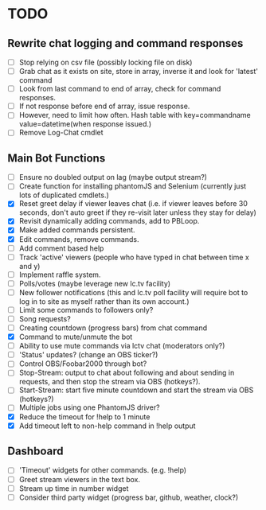 # TODO

## Rewrite chat logging and command responses

- [ ] Stop relying on csv file (possibly locking file on disk)
- [ ] Grab chat as it exists on site, store in array, inverse it and look for 'latest' command
- [ ] Look from last command to end of array, check for command responses.
- [ ] If not response before end of array, issue response.
- [ ] However, need to limit how often. Hash table with key=commandname value=datetime(when response issued.)
- [ ] Remove Log-Chat cmdlet

## Main Bot Functions

- [ ] Ensure no doubled output on lag (maybe output stream?)
- [ ] Create function for installing phantomJS and Selenium (currently just lots of duplicated cmdlets.)
- [x] Reset greet delay if viewer leaves chat (i.e. if viewer leaves before 30 seconds, don't auto greet if they re-visit later unless they stay for delay)
- [x] Revisit dynamically adding commands, add to PBLoop.
- [x] Make added commands persistent.
- [x] Edit commands, remove commands.
- [ ] Add comment based help
- [ ] Track 'active' viewers (people who have typed in chat between time x and y)
- [ ] Implement raffle system.
- [ ] Polls/votes (maybe leverage new lc.tv facility)
- [ ] New follower notifications (this and lc.tv poll facility will require bot to log in to site as myself rather than its own account.)
- [ ] Limit some commands to followers only?
- [ ] Song requests?
- [ ] Creating countdown (progress bars) from chat command
- [X] Command to mute/unmute the bot
- [ ] Ability to use mute commands via lctv chat (moderators only?)
- [ ] 'Status' updates? (change an OBS ticker?)
- [ ] Control OBS/Foobar2000 through bot?
- [ ] Stop-Stream: output to chat about following and about sending in requests, and then stop the stream via OBS (hotkeys?).
- [ ] Start-Stream: start five minute countdown and start the stream via OBS (hotkeys?)
- [ ] Multiple jobs using one PhantomJS driver?
- [X] Reduce the timeout for !help to 1 minute
- [X] Add timeout left to non-help command in !help output

## Dashboard

- [ ] 'Timeout' widgets for other commands. (e.g. !help)
- [ ] Greet stream viewers in the text box.
- [ ] Stream up time in number widget
- [ ] Consider third party widget (progress bar, github, weather, clock?)

